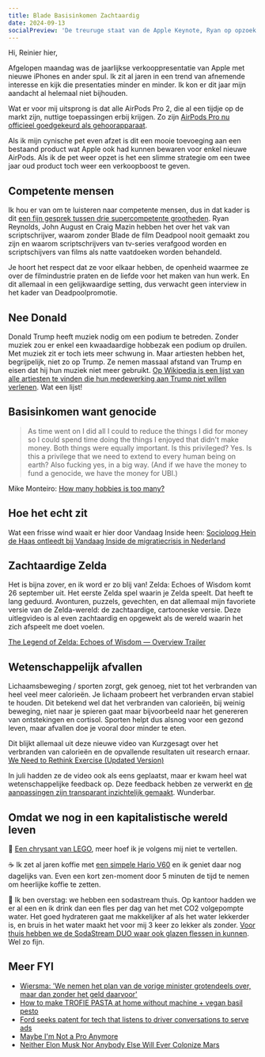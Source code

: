 ```yaml
---
title: Blade Basisinkomen Zachtaardig
date: 2024-09-13
socialPreview: 'De treuruge staat van de Apple Keynote, Ryan op opzoek bij John en Craig, en basisinkomen want genocide'
---
```


Hi, Reinier hier,

Afgelopen maandag was de jaarlijkse verkooppresentatie van Apple met nieuwe iPhones en ander spul. Ik zit al jaren in een trend van afnemende interesse en kijk die presentaties minder en minder. Ik kon er dit jaar mijn aandacht al helemaal niet bijhouden.

Wat er voor mij uitsprong is dat alle AirPods Pro 2, die al een tijdje op de markt zijn, nuttige toepassingen erbij krijgen. Zo zijn [AirPods Pro nu officieel goedgekeurd als gehoorapparaat](https://www.bright.nl/nieuws/1225367/airpods-mogen-nu-als-gehoorapparaat-gebruikt-worden.html).

Als ik mijn cynische pet even afzet is dit een mooie toevoeging aan een bestaand product wat Apple ook had kunnen bewaren voor enkel nieuwe AirPods. Als ik de pet weer opzet is het een slimme strategie om een twee jaar oud product toch weer een verkoopboost te geven.

## Competente mensen

Ik hou er van om te luisteren naar competente mensen, dus in dat kader is dit [een fijn gesprek tussen drie supercompetente grootheden](https://scriptnotes.libsyn.com/657-deadpool-with-ryan-reynolds). Ryan Reynolds, John August en Craig Mazin hebben het over het vak van scriptschrijver, waarom zonder Blade de film Deadpool nooit gemaakt zou zijn en waarom scriptschrijvers van tv-series verafgood worden en scriptschijvers van films als natte vaatdoeken worden behandeld.

Je hoort het respect dat ze voor elkaar hebben, de openheid waarmee ze over de filmindustrie praten en de liefde voor het maken van hun werk. En dit allemaal in een gelijkwaardige setting, dus verwacht geen interview in het kader van Deadpoolpromotie.

## Nee Donald

Donald Trump heeft muziek nodig om een podium te betreden. Zonder muziek zou er enkel een kwaadaardige hobbezak een podium op druilen. Met muziek zit er toch iets meer schwung in. Maar artiesten hebben het, begrijpelijk, niet zo op Trump. Ze nemen massaal afstand van Trump en eisen dat hij hun muziek niet meer gebruikt. [Op Wikipedia is een lijst van alle artiesten te vinden die hun medewerking aan Trump niet willen verlenen](https://en.wikipedia.org/wiki/Musicians_who_oppose_Donald_Trump%27s_use_of_their_music). Wat een lijst!

## Basisinkomen want genocide

> As time went on I did all I could to reduce the things I did for money so I could spend time doing the things I enjoyed that didn't make money. Both things were equally important. Is this privileged? Yes. Is this a privilege that we need to extend to every human being on earth? Also fucking yes, in a big way. (And if we have the money to fund a genocide, we have the money for UBI.)

Mike Monteiro: [How many hobbies is too many?](https://buttondown.com/monteiro/archive/how-many-hobbies-is-too-many/)

## Hoe het echt zit

Wat een frisse wind waait er hier door Vandaag Inside heen:
[Socioloog Hein de Haas ontleedt bij Vandaag Inside de migratiecrisis in Nederland](https://www.vandaaginside.nl/nieuws/binnenland/videos/socioloog-hein-de-haas-ontleedt-bij-vandaag-inside-de-migratiecrisis-in-ned)

## Zachtaardige Zelda

Het is bijna zover, en ik word er zo blij van! Zelda: Echoes of Wisdom komt 26 september uit. Het eerste Zelda spel waarin je Zelda speelt. Dat heeft te lang geduurd. Avonturen, puzzels, gevechten, en dat allemaal mijn favoriete versie van de Zelda-wereld: de zachtaardige, cartooneske versie. Deze uitlegvideo is al even zachtaardig en opgewekt als de wereld waarin het zich afspeelt me doet voelen.

[The Legend of Zelda: Echoes of Wisdom — Overview Trailer](https://www.youtube.com/watch?v=01onjjAUnOQ)

## Wetenschappelijk afvallen

Lichaamsbeweging / sporten zorgt, gek genoeg, niet tot het verbranden van heel veel meer calorieën. Je lichaam probeert het verbranden ervan stabiel te houden. Dit betekend wel dat het verbranden van calorieën, bij weinig beweging, niet naar je spieren gaat maar bijvoorbeeld naar het genereren van ontstekingen en cortisol. Sporten helpt dus alsnog voor een gezond leven, maar afvallen doe je vooral door minder te eten.

Dit blijkt allemaal uit deze nieuwe video van Kurzgesagt over het verbranden van calorieën en de opvallende resultaten uit research ernaar. [We Need to Rethink Exercise (Updated Version)](https://www.youtube.com/watch?v=vSSkDos2hzo)

In juli hadden ze de video ook als eens geplaatst, maar er kwam heel wat wetenschappelijke feedback op. Deze feedback hebben ze verwerkt en [de aanpassingen zijn transparant inzichtelijk gemaakt](https://sites.google.com/view/sources-workoutparadox). Wunderbar. 

## Omdat we nog in een kapitalistische wereld leven

🧱 [Een chrysant van LEGO](https://partner.bol.com/click/click?p=2&t=url&s=1066120&f=TXL&url=https%3A%2F%2Fwww.bol.com%2Fnl%2Fnl%2Fp%2Flego-icons-chrysant-botanical-collection-10368%2F9300000175725313%2F&name=LEGO%20Icons%20Chrysant%20-%20Botanical%20Collection%20-%2010368), meer hoef ik je volgens mij niet te vertellen.

☕️ Ik zet al jaren koffie met [een simpele Hario V60](https://partner.bol.com/click/click?p=2&t=url&s=1066120&f=TXL&url=https%3A%2F%2Fwww.bol.com%2Fnl%2Fnl%2Fp%2Fhario-dripper-v60-02-kunststof-transparant%2F9200000058790620%2F&name=Hario%20Dripper%20V60-02%20Kunststof%20-%20Transparant) en ik geniet daar nog dagelijks van. Even een kort zen-moment door 5 minuten de tijd te nemen om heerlijke koffie te zetten.

🚰 Ik ben overstag: we hebben een sodastream thuis. Op kantoor hadden we er al een en ik drink dan een fles per dag van het met CO2 volgepompte water. Het goed hydrateren gaat me makkelijker af als het water lekkerder is, en bruis in het water maakt het voor mij 3 keer zo lekker als zonder. [Voor thuis hebben we de SodaStream DUO waar ook glazen flessen in kunnen](https://partner.bol.com/click/click?p=2&t=url&s=1066120&f=TXL&url=https%3A%2F%2Fwww.bol.com%2Fnl%2Fnl%2Fp%2Fsodastream-duo-zwart-incl-quick-connect-koolzuurcilinder-met-1-glazen-en-1-herbruikbare-plastic-fles%2F9300000040812379%2F&name=SodaStream%20Bruiswatertoestel%20DUO%20Starterkit%20Zwart). Wel zo fijn.

## Meer FYI

- [Wiersma: 'We nemen het plan van de vorige minister grotendeels over, maar dan zonder het geld daarvoor'](https://speld.nl/2024/09/12/wiersma-we-nemen-het-plan-van-de-vorige-minister-grotendeels-over-maar-dan-zonder-het-geld-daarvoor/)
- [How to make TROFIE PASTA at home without machine + vegan basil pesto](https://www.youtube.com/watch?v=pEhvsoz38n4)
- [Ford seeks patent for tech that listens to driver conversations to serve ads](https://therecord.media/ford-patent-application-in-vehicle-listening-advertising)
- [Maybe I'm Not a Pro Anymore](https://www.macstories.net/stories/maybe-im-not-a-pro-anymore/)
- [Neither Elon Musk Nor Anybody Else Will Ever Colonize Mars](https://defector.com/neither-elon-musk-nor-anybody-else-will-ever-colonize-mars)
